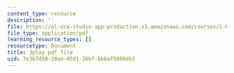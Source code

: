 ```yaml
---
content_type: resource
description: ''
file: https://ol-ocw-studio-app-production.s3.amazonaws.com/courses/2-627-fundamentals-of-photovoltaics-fall-2013/7e3b7d5820ae05d126bfbb6af5800db1_LOVZE9WalRE.pdf
file_type: application/pdf
learning_resource_types: []
resourcetype: Document
title: 3play pdf file
uid: 7e3b7d58-20ae-05d1-26bf-bb6af5800db1
---
```

